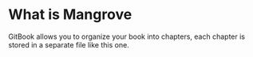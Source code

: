 # What is Mangrove

GitBook allows you to organize your book into chapters, each chapter is stored in a separate file like this one.
